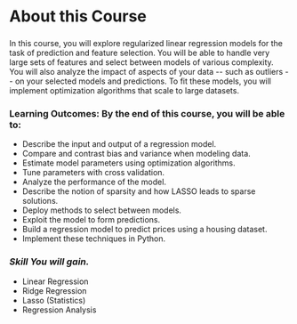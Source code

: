 # About this Course
###
In this course, you will explore regularized linear regression models for the task of prediction and feature selection.  You will be able to handle very large sets of features and select between models of various complexity.  You will also analyze the impact of aspects of your data -- such as outliers -- on your selected models and predictions.  To fit these models, you will implement optimization algorithms that scale to large datasets.
###
### Learning Outcomes:  By the end of this course, you will be able to:
   * Describe the input and output of a regression model.
   * Compare and contrast bias and variance when modeling data.
   * Estimate model parameters using optimization algorithms.
   * Tune parameters with cross validation.
   * Analyze the performance of the model.
   * Describe the notion of sparsity and how LASSO leads to sparse solutions.
   * Deploy methods to select between models.
   * Exploit the model to form predictions. 
   * Build a regression model to predict prices using a housing dataset.
   * Implement these techniques in Python.
   ###
   
   ### *Skill You will gain.*
* Linear Regression
* Ridge Regression
* Lasso (Statistics)
* Regression Analysis
